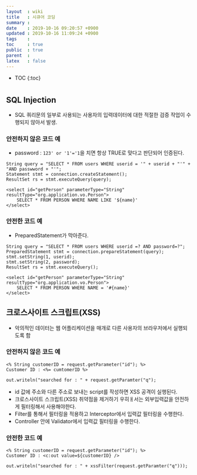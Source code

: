 ```yaml
---
layout  : wiki
title   : 시큐어 코딩
summary : 
date    : 2019-10-16 09:20:57 +0900
updated : 2019-10-16 11:09:24 +0900
tags    : 
toc     : true
public  : true
parent  : 
latex   : false
---
```

* TOC
{:toc}

# 

## SQL Injection

- SQL 쿼리문의 일부로 사용되는 사용자의 입력데이터에 대한 적절한 검증 작업이 수행되지 않아서 발생.

### 안전하지 않은 코드 예

- password : `123' or '1'='1`을 치면 항상 TRUE로 맞다고 판단되어 인증된다.

```
String query = "SELECT * FROM users WHERE userid = '" + userid + "'" + "AND passwword + "'";
Statement stmt = connection.createStatement();
ResultSet rs = stmt.executeQuery(query);
```

```
<select id="getPerson" parameterType="String" resultType="org.application.vo.Person">
    SELECT * FROM PERSON WHERE NAME LIKE '${name}'
</select>
```

### 안전한 코드 예

- PreparedStatement가 막아준다.

```
String query = "SELECT * FROM users WHERE userid =? AND password=?";
PreparedStatement stmt = connection.prepareStatement(query);
stmt.setString(1, userid);
stmt.setString(2, password);
ResultSet rs = stmt.executeQuery();
```

```
<select id="getPerson" parameterType="String" resultType="org.application.vo.Person">
    SELECT * FROM PERSON WHERE NAME = '#{name}'
</select>
```

## 크로스사이트 스크립트(XSS)

- 악의적인 데이터는 웹 어플리케이션을 매개로 다른 사용자의 브라우저에서 실행되도록 함

### 안전하지 않은 코드 예

```
<% String customerID = request.getParameter("id"); %>
Customer ID : <%= cumtomerID %>

out.writeln("searched for : " + request.getParamter("q");
```

- id 값에 주소와 다른 주소로 보내는 script를 작성하면 XSS 공격이 실행된다.
- 크로스사이트 스크립트(XSS) 취약점을 제거하기 우히ㅐ서는 외부입력값을 안전하게 필터링해서 사용해야한다.
- Filter를 통해서 필터링을 적용하고 Interceptor에서 입력값 필터링을 수행한다.
- Controller 안에 Validator에서 입력값 필터링을 수행한다.

### 안전한 코드 예

```
<% String customerID = request.getParameter("id"); %>
Customer ID : <c:out value=${customerID} />

out.writeln("searched for : " + xssFilter(request.getParamter("q")));
```

